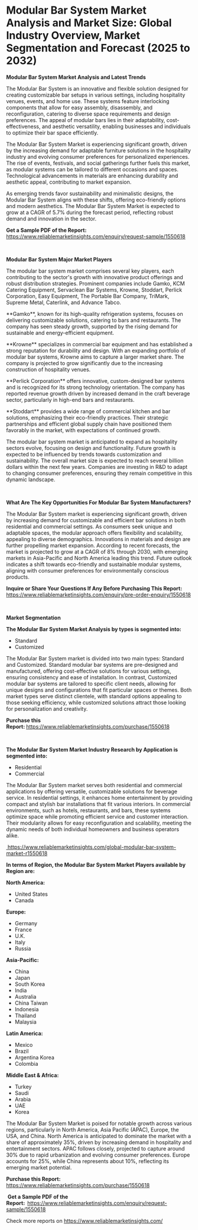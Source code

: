 <p><h1>Modular Bar System Market Analysis and Market Size: Global Industry Overview, Market Segmentation and Forecast (2025 to 2032)</h1></p><p><strong>Modular Bar System Market Analysis and Latest Trends</strong></p>
<p><p>The Modular Bar System is an innovative and flexible solution designed for creating customizable bar setups in various settings, including hospitality venues, events, and home use. These systems feature interlocking components that allow for easy assembly, disassembly, and reconfiguration, catering to diverse space requirements and design preferences. The appeal of modular bars lies in their adaptability, cost-effectiveness, and aesthetic versatility, enabling businesses and individuals to optimize their bar space efficiently.</p><p>The Modular Bar System Market is experiencing significant growth, driven by the increasing demand for adaptable furniture solutions in the hospitality industry and evolving consumer preferences for personalized experiences. The rise of events, festivals, and social gatherings further fuels this market, as modular systems can be tailored to different occasions and spaces. Technological advancements in materials are enhancing durability and aesthetic appeal, contributing to market expansion.</p><p>As emerging trends favor sustainability and minimalistic designs, the Modular Bar System aligns with these shifts, offering eco-friendly options and modern aesthetics. The Modular Bar System Market is expected to grow at a CAGR of 5.7% during the forecast period, reflecting robust demand and innovation in the sector.</p></p>
<p><strong>Get a Sample PDF of the Report:&nbsp;</strong> <a href="https://www.reliablemarketinsights.com/enquiry/request-sample/1550618?utm_campaign=3164&utm_medium=2&utm_source=Github&utm_content=ia&utm_term=08042025&utm_id=modular-bar-system">https://www.reliablemarketinsights.com/enquiry/request-sample/1550618</a></p>
<p>&nbsp;</p>
<p><strong>Modular Bar System Major Market Players</strong></p>
<p><p>The modular bar system market comprises several key players, each contributing to the sector's growth with innovative product offerings and robust distribution strategies. Prominent companies include Gamko, KCM Catering Equipment, Servaclean Bar Systems, Krowne, Stoddart, Perlick Corporation, Easy Equipment, The Portable Bar Company, TriMark, Supreme Metal, Caterlink, and Advance Tabco.</p><p>**Gamko**, known for its high-quality refrigeration systems, focuses on delivering customizable solutions, catering to bars and restaurants. The company has seen steady growth, supported by the rising demand for sustainable and energy-efficient equipment.</p><p>**Krowne** specializes in commercial bar equipment and has established a strong reputation for durability and design. With an expanding portfolio of modular bar systems, Krowne aims to capture a larger market share. The company is projected to grow significantly due to the increasing construction of hospitality venues.</p><p>**Perlick Corporation** offers innovative, custom-designed bar systems and is recognized for its strong technology orientation. The company has reported revenue growth driven by increased demand in the craft beverage sector, particularly in high-end bars and restaurants.</p><p>**Stoddart** provides a wide range of commercial kitchen and bar solutions, emphasizing their eco-friendly practices. Their strategic partnerships and efficient global supply chain have positioned them favorably in the market, with expectations of continued growth.</p><p>The modular bar system market is anticipated to expand as hospitality sectors evolve, focusing on design and functionality. Future growth is expected to be influenced by trends towards customization and sustainability. The overall market size is expected to reach several billion dollars within the next few years. Companies are investing in R&D to adapt to changing consumer preferences, ensuring they remain competitive in this dynamic landscape.</p></p>
<p>&nbsp;</p>
<p><strong>What Are The Key Opportunities For Modular Bar System Manufacturers?</strong></p>
<p><p>The Modular Bar System market is experiencing significant growth, driven by increasing demand for customizable and efficient bar solutions in both residential and commercial settings. As consumers seek unique and adaptable spaces, the modular approach offers flexibility and scalability, appealing to diverse demographics. Innovations in materials and design are further propelling market expansion. According to recent forecasts, the market is projected to grow at a CAGR of 8% through 2030, with emerging markets in Asia-Pacific and North America leading this trend. Future outlook indicates a shift towards eco-friendly and sustainable modular systems, aligning with consumer preferences for environmentally conscious products.</p></p>
<p><strong>Inquire or Share Your Questions If Any Before Purchasing This Report:</strong> <a href="https://www.reliablemarketinsights.com/enquiry/pre-order-enquiry/1550618?utm_campaign=3164&utm_medium=2&utm_source=Github&utm_content=ia&utm_term=08042025&utm_id=modular-bar-system">https://www.reliablemarketinsights.com/enquiry/pre-order-enquiry/1550618</a></p>
<p>&nbsp;</p>
<p><strong>Market Segmentation</strong></p>
<p><strong>The Modular Bar System Market Analysis by types is segmented into:</strong></p>
<p><ul><li>Standard</li><li>Customized</li></ul></p>
<p><p>The Modular Bar System market is divided into two main types: Standard and Customized. Standard modular bar systems are pre-designed and manufactured, offering cost-effective solutions for various settings, ensuring consistency and ease of installation. In contrast, Customized modular bar systems are tailored to specific client needs, allowing for unique designs and configurations that fit particular spaces or themes. Both market types serve distinct clientele, with standard options appealing to those seeking efficiency, while customized solutions attract those looking for personalization and creativity.</p></p>
<p><strong>Purchase this Report:&nbsp;</strong><a href="https://www.reliablemarketinsights.com/purchase/1550618?utm_campaign=3164&utm_medium=2&utm_source=Github&utm_content=ia&utm_term=08042025&utm_id=modular-bar-system">https://www.reliablemarketinsights.com/purchase/1550618</a></p>
<p>&nbsp;</p>
<p><strong>The Modular Bar System Market Industry Research by Application is segmented into:</strong></p>
<p><ul><li>Residential</li><li>Commercial</li></ul></p>
<p><p>The Modular Bar System market serves both residential and commercial applications by offering versatile, customizable solutions for beverage service. In residential settings, it enhances home entertainment by providing compact and stylish bar installations that fit various interiors. In commercial environments, such as hotels, restaurants, and bars, these systems optimize space while promoting efficient service and customer interaction. Their modularity allows for easy reconfiguration and scalability, meeting the dynamic needs of both individual homeowners and business operators alike.</p></p>
<p><a href="https://www.reliablemarketinsights.com/global-modular-bar-system-market-r1550618?utm_campaign=3164&utm_medium=2&utm_source=Github&utm_content=ia&utm_term=08042025&utm_id=modular-bar-system">&nbsp;https://www.reliablemarketinsights.com/global-modular-bar-system-market-r1550618</a></p>
<p><strong>In terms of Region, the Modular Bar System Market Players available by Region are:</strong></p>
<p>
    <p> <strong> North America: </strong>
        <ul>
            <li>United States</li>
            <li>Canada</li>
        </ul>
        </p> 
    <p> <strong> Europe: </strong>
        <ul>
            <li>Germany</li>
            <li>France</li>
            <li>U.K.</li>
            <li>Italy</li>
            <li>Russia</li>
        </ul>
        </p> 
    <p> <strong> Asia-Pacific: </strong>
        <ul>
            <li>China</li>
            <li>Japan</li>
            <li>South Korea</li>
            <li>India</li>
            <li>Australia</li>
            <li>China Taiwan</li>
            <li>Indonesia</li>
            <li>Thailand</li>
            <li>Malaysia</li>
        </ul>
        </p> 
    <p> <strong> Latin America: </strong>
        <ul>
            <li>Mexico</li>
            <li>Brazil</li>
            <li>Argentina Korea</li>
            <li>Colombia</li>
        </ul>
        </p> 
    <p> <strong> Middle East & Africa: </strong>
        <ul>
            <li>Turkey</li>
            <li>Saudi</li>
            <li>Arabia</li>
            <li>UAE</li>
            <li>Korea</li>
        </ul>
    </p>
    </p>
<p><p>The Modular Bar System Market is poised for notable growth across various regions, particularly in North America, Asia Pacific (APAC), Europe, the USA, and China. North America is anticipated to dominate the market with a share of approximately 35%, driven by increasing demand in hospitality and entertainment sectors. APAC follows closely, projected to capture around 30% due to rapid urbanization and evolving consumer preferences. Europe accounts for 25%, while China represents about 10%, reflecting its emerging market potential.</p></p>
<p><strong>Purchase this Report: </strong><a href="https://www.reliablemarketinsights.com/purchase/1550618?utm_campaign=3164&utm_medium=2&utm_source=Github&utm_content=ia&utm_term=08042025&utm_id=modular-bar-system">https://www.reliablemarketinsights.com/purchase/1550618</a></p>
<p>&nbsp;<strong>Get a Sample PDF of the Report:&nbsp;&nbsp;</strong><a href="https://www.reliablemarketinsights.com/enquiry/request-sample/1550618?utm_campaign=3164&utm_medium=2&utm_source=Github&utm_content=ia&utm_term=08042025&utm_id=modular-bar-system">https://www.reliablemarketinsights.com/enquiry/request-sample/1550618</a></p>
<p><strong></strong></p>
<p>Check more reports on <a href="https://www.reliablemarketinsights.com/?utm_campaign=3164&utm_medium=2&utm_source=Github&utm_content=ia&utm_term=08042025&utm_id=modular-bar-system">https://www.reliablemarketinsights.com/</a></p>